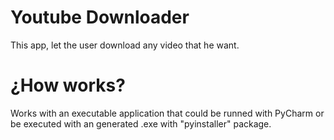 # Youtube Downloader 

This app, let the user download any video that he want. 

# ¿How works?

Works with an executable application that could be runned with PyCharm or be executed with an generated .exe with "pyinstaller" package.
